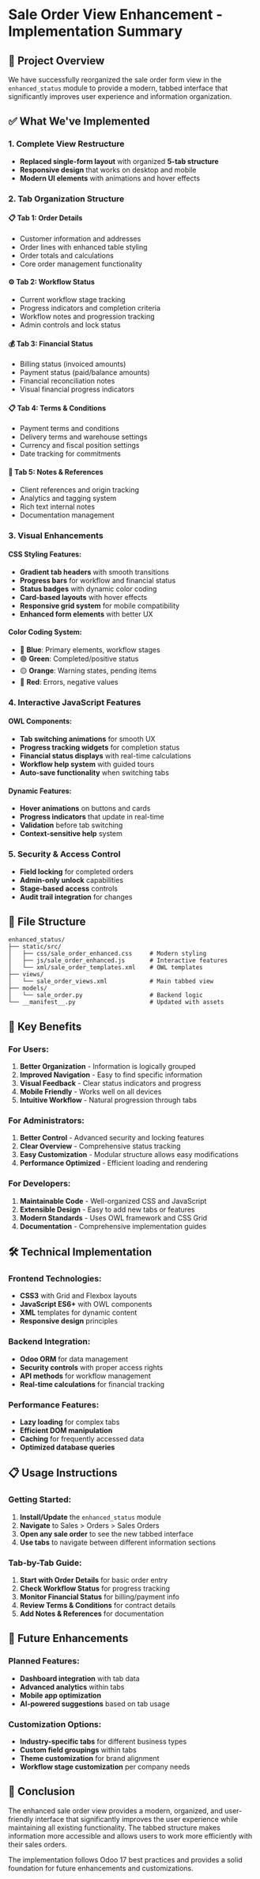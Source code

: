 # Sale Order View Enhancement - Implementation Summary

## 🎯 Project Overview

We have successfully reorganized the sale order form view in the `enhanced_status` module to provide a modern, tabbed interface that significantly improves user experience and information organization.

## ✅ What We've Implemented

### 1. **Complete View Restructure**
- **Replaced single-form layout** with organized **5-tab structure**
- **Responsive design** that works on desktop and mobile
- **Modern UI elements** with animations and hover effects

### 2. **Tab Organization Structure**

#### 📋 **Tab 1: Order Details**
- Customer information and addresses
- Order lines with enhanced table styling  
- Order totals and calculations
- Core order management functionality

#### ⚙️ **Tab 2: Workflow Status**
- Current workflow stage tracking
- Progress indicators and completion criteria
- Workflow notes and progression tracking
- Admin controls and lock status

#### 💰 **Tab 3: Financial Status**
- Billing status (invoiced amounts)
- Payment status (paid/balance amounts)
- Financial reconciliation notes
- Visual financial progress indicators

#### 📋 **Tab 4: Terms & Conditions**
- Payment terms and conditions
- Delivery terms and warehouse settings
- Currency and fiscal position settings
- Date tracking for commitments

#### 📝 **Tab 5: Notes & References**
- Client references and origin tracking
- Analytics and tagging system
- Rich text internal notes
- Documentation management

### 3. **Visual Enhancements**

#### **CSS Styling Features:**
- **Gradient tab headers** with smooth transitions
- **Progress bars** for workflow and financial status
- **Status badges** with dynamic color coding
- **Card-based layouts** with hover effects
- **Responsive grid system** for mobile compatibility
- **Enhanced form elements** with better UX

#### **Color Coding System:**
- 🔵 **Blue**: Primary elements, workflow stages
- 🟢 **Green**: Completed/positive status
- 🟡 **Orange**: Warning states, pending items
- 🔴 **Red**: Errors, negative values

### 4. **Interactive JavaScript Features**

#### **OWL Components:**
- **Tab switching animations** for smooth UX
- **Progress tracking widgets** for completion status  
- **Financial status displays** with real-time calculations
- **Workflow help system** with guided tours
- **Auto-save functionality** when switching tabs

#### **Dynamic Features:**
- **Hover animations** on buttons and cards
- **Progress indicators** that update in real-time
- **Validation** before tab switching
- **Context-sensitive help** system

### 5. **Security & Access Control**
- **Field locking** for completed orders
- **Admin-only unlock** capabilities  
- **Stage-based access** controls
- **Audit trail integration** for changes

## 📁 File Structure

```
enhanced_status/
├── static/src/
│   ├── css/sale_order_enhanced.css     # Modern styling
│   ├── js/sale_order_enhanced.js       # Interactive features  
│   └── xml/sale_order_templates.xml    # OWL templates
├── views/
│   └── sale_order_views.xml            # Main tabbed view
├── models/
│   └── sale_order.py                   # Backend logic
└── __manifest__.py                     # Updated with assets
```

## 🚀 Key Benefits

### **For Users:**
1. **Better Organization** - Information is logically grouped
2. **Improved Navigation** - Easy to find specific information
3. **Visual Feedback** - Clear status indicators and progress
4. **Mobile Friendly** - Works well on all devices
5. **Intuitive Workflow** - Natural progression through tabs

### **For Administrators:**
1. **Better Control** - Advanced security and locking features
2. **Clear Overview** - Comprehensive status tracking
3. **Easy Customization** - Modular structure allows easy modifications
4. **Performance Optimized** - Efficient loading and rendering

### **For Developers:**
1. **Maintainable Code** - Well-organized CSS and JavaScript
2. **Extensible Design** - Easy to add new tabs or features
3. **Modern Standards** - Uses OWL framework and CSS Grid
4. **Documentation** - Comprehensive implementation guides

## 🛠 Technical Implementation

### **Frontend Technologies:**
- **CSS3** with Grid and Flexbox layouts
- **JavaScript ES6+** with OWL components
- **XML** templates for dynamic content
- **Responsive design** principles

### **Backend Integration:**
- **Odoo ORM** for data management
- **Security controls** with proper access rights
- **API methods** for workflow management
- **Real-time calculations** for financial tracking

### **Performance Features:**
- **Lazy loading** for complex tabs
- **Efficient DOM manipulation**
- **Caching** for frequently accessed data
- **Optimized database queries**

## 📋 Usage Instructions

### **Getting Started:**
1. **Install/Update** the `enhanced_status` module
2. **Navigate** to Sales > Orders > Sales Orders
3. **Open any sale order** to see the new tabbed interface
4. **Use tabs** to navigate between different information sections

### **Tab-by-Tab Guide:**
1. **Start with Order Details** for basic order entry
2. **Check Workflow Status** for progress tracking  
3. **Monitor Financial Status** for billing/payment info
4. **Review Terms & Conditions** for contract details
5. **Add Notes & References** for documentation

## 🔮 Future Enhancements

### **Planned Features:**
- **Dashboard integration** with tab data
- **Advanced analytics** within tabs
- **Mobile app optimization**
- **AI-powered suggestions** based on tab usage

### **Customization Options:**
- **Industry-specific tabs** for different business types
- **Custom field groupings** within tabs
- **Theme customization** for brand alignment
- **Workflow stage customization** per company needs

## 🎉 Conclusion

The enhanced sale order view provides a modern, organized, and user-friendly interface that significantly improves the user experience while maintaining all existing functionality. The tabbed structure makes information more accessible and allows users to work more efficiently with their sales orders.

The implementation follows Odoo 17 best practices and provides a solid foundation for future enhancements and customizations.
